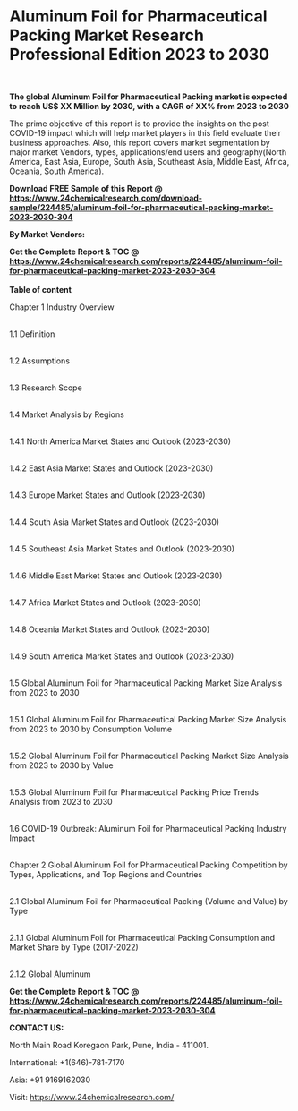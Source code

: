 <h1>Aluminum Foil for Pharmaceutical Packing Market Research Professional Edition 2023 to 2030</h1><br/><p><strong>The global Aluminum Foil for Pharmaceutical Packing market is expected to reach US$ XX Million by 2030, with a <strong>CAGR</strong> of XX% from 2023 to 2030</strong></p><p>The prime objective of this report is to provide the insights on the post COVID-19 impact which will help market players in this field evaluate their business approaches. Also, this report covers market segmentation by major market Vendors, types, applications/end users and geography(North America, East Asia, Europe, South Asia, Southeast Asia, Middle East, Africa, Oceania, South America).</p><div><b>Download FREE Sample of this Report @ <a href="https://www.24chemicalresearch.com/download-sample/224485/aluminum-foil-for-pharmaceutical-packing-market-2023-2030-304">https://www.24chemicalresearch.com/download-sample/224485/aluminum-foil-for-pharmaceutical-packing-market-2023-2030-304</a></b></div><p><strong><strong>By Market Vendors</strong>:</strong></p><div><b>Get the Complete Report & TOC @ <a href="https://www.24chemicalresearch.com/reports/224485/aluminum-foil-for-pharmaceutical-packing-market-2023-2030-304">https://www.24chemicalresearch.com/reports/224485/aluminum-foil-for-pharmaceutical-packing-market-2023-2030-304</a></b></div><br><b>Table of content</b><p>Chapter 1 Industry Overview<br />
 
 <br>1.1 Definition<br />
 
 <br>1.2 Assumptions<br />
 
 <br>1.3 Research Scope<br />
 
 <br>1.4 Market Analysis by Regions<br />
 
 <br>1.4.1 North America Market States and Outlook (2023-2030)<br />
 
 <br>1.4.2 East Asia Market States and Outlook (2023-2030)<br />
 
 <br>1.4.3 Europe Market States and Outlook (2023-2030)<br />
 
 <br>1.4.4 South Asia Market States and Outlook (2023-2030)<br />
 
 <br>1.4.5 Southeast Asia Market States and Outlook (2023-2030)<br />
 
 <br>1.4.6 Middle East Market States and Outlook (2023-2030)<br />
 
 <br>1.4.7 Africa Market States and Outlook (2023-2030)<br />
 
 <br>1.4.8 Oceania Market States and Outlook (2023-2030)<br />
 
 <br>1.4.9 South America Market States and Outlook (2023-2030)<br />
 
 <br>1.5 Global Aluminum Foil for Pharmaceutical Packing Market Size Analysis from 2023 to 2030<br />
 
 <br>1.5.1 Global Aluminum Foil for Pharmaceutical Packing Market Size Analysis from 2023 to 2030 by Consumption Volume<br />
 
 <br>1.5.2 Global Aluminum Foil for Pharmaceutical Packing Market Size Analysis from 2023 to 2030 by Value<br />
 
 <br>1.5.3 Global Aluminum Foil for Pharmaceutical Packing Price Trends Analysis from 2023 to 2030<br />
 
 <br>1.6 COVID-19 Outbreak: Aluminum Foil for Pharmaceutical Packing Industry Impact<br />
 
 <br>Chapter 2 Global Aluminum Foil for Pharmaceutical Packing Competition by Types, Applications, and Top Regions and Countries<br />
 
 <br>2.1 Global Aluminum Foil for Pharmaceutical Packing (Volume and Value) by Type<br />
 
 <br>2.1.1 Global Aluminum Foil for Pharmaceutical Packing Consumption and Market Share by Type (2017-2022)<br />
 
 <br>2.1.2 Global Aluminum<br><div><b>Get the Complete Report & TOC @ <a href="https://www.24chemicalresearch.com/reports/224485/aluminum-foil-for-pharmaceutical-packing-market-2023-2030-304">https://www.24chemicalresearch.com/reports/224485/aluminum-foil-for-pharmaceutical-packing-market-2023-2030-304</a></b></div></p>
 
 <b>CONTACT US:</b><br>
 
 North Main Road Koregaon Park, Pune, India - 411001.<br/>
 
 International: +1(646)-781-7170<br/>
 
 Asia: +91 9169162030<br/>
 
 Visit: <a href="https://www.24chemicalresearch.com/">https://www.24chemicalresearch.com/</a>
 
 <br>